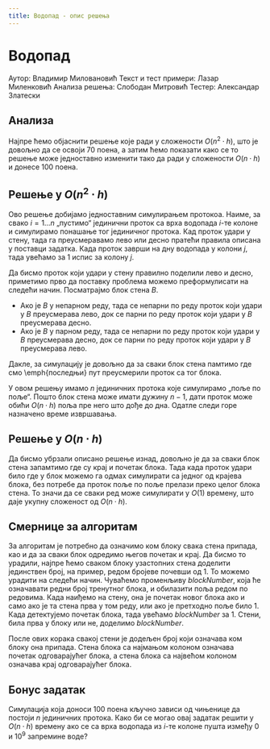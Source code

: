 ```yaml
---
title: Водопад - опис решења
---
```


# Водопад

Аутор: Владимир Миловановић
Текст и тест примери: Лазар Миленковић
Анализа решења: Слободан Митровић
Тестер: Александар Златески

## Анализа
Најпре ћемо објаснити решење које ради у сложености $O(n^2 \cdot h)$, што је довољно да се освоји 70 поена, а затим ћемо показати како се то решење може једноставно изменити тако да ради у сложености $O(n \cdot h)$ и донесе 100 поена.

## Решење у $O(n^2 \cdot h)$
Ово решење добијамо једноставним симулирањем протокоа. Наиме, за свако $i = 1 \ldots n$ „пустимо“ јединични проток са врха водопада $i$-те колоне и симулирамо понашање тог јединичног протока. Кад проток удари у стену, тада га преусмеравамо лево или десно пратећи правила описана у поставци задатка. Када проток заврши на дну водопада у колони $j$, тада увећамо за $1$ испис за колону $j$.

Да бисмо проток који удари у стену правилно поделили лево и десно, приметимо прво да поставку проблема можемо преформулисати на следећи начин. Посматрајмо блок стена $B$.
- Ако је $B$ у непарном реду, тада се непарни по реду проток који удари у $B$ преусмерава лево, док се парни по реду проток који удари у $B$ преусмерава десно.
- Ако је $B$ у парном реду, тада се непарни по реду проток који удари у $B$ преусмерава десно, док се парни по реду проток који удари у $B$ преусмерава лево.

Дакле, за симулацију је довољно да за сваки блок стена памтимо где смо \emph{последњи} пут преусмерили проток са тог блока.

У овом решењу имамо $n$ јединичних протока које симулирамо „поље по поље“. Пошто блок стена може имати дужину $n - 1$, дати проток може обићи $O(n \cdot h)$ поља пре него што дође до дна. Одатле следи горе назначено време извршавања.

## Решење у $O(n \cdot h)$
Да бисмо убрзали описано решење изнад, довољно је да за сваки блок стена запамтимо где су крај и почетак блока. Тада када проток удари било где у блок можемо га одмах симулирати са једног од крајева блока, без потребе да проток поље по поље прелази преко целог блока стена. То значи да се сваки ред може симулирати у $O(1)$ времену, што даје укупну сложеност од $O(n \cdot h)$.

## Смернице за алгоритам
За алгоритам је потребно да означимо ком блоку свака стена припада, као и да за сваки блок одредимо његов почетак и крај. Да бисмо то урадили, најпре ћемо сваком блоку узастопних стена доделити јединствен број, на пример, редом бројеве почевши од $1$. То можемо урадити на следећи начин. Чуваћемо променљиву $blockNumber$, која ће означавати редни број тренутног блока, и обилазити поља редом по редовима. Када наиђемо на стену, она је почетак новог блока ако и само ако је та стена прва у том реду, или ако је претходно поље било $1$. Када детектујемо почетак блока, тада увећамо $blockNumber$ за $1$. Стени, била прва у блоку или не, доделимо $blockNumber$.

После ових корака свакој стени је додељен број који означава ком блоку она припада. Стена блока са најмањом колоном означава почетак одговарајућег блока, а стена блока са највећом колоном означава крај одговарајућег блока.

## Бонус задатак
Симулација која доноси 100 поена кључно зависи од чињенице да постоји $n$ јединичних протока. Како би се могао овај задатак решити у $O(n \cdot h)$ времену ако се са врха водопада из $i$-те колоне пушта између $0$ и $10^9$ запремине воде?
